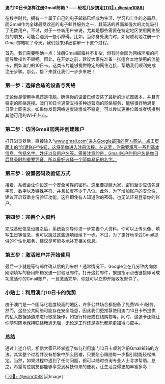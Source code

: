 **澳门10日卡怎样注册Gmail邮箱？——轻松几步搞定[[TG💪+ @esim1088](https://t.me/s/esim1088)]**

在数字时代，拥有一个属于自己的电子邮箱已经成为生活、学习和工作的必需品。而Gmail作为全球最受欢迎的电子邮件服务之一，其简洁的界面和强大的功能吸引了无数用户。不过，对于一些新用户来说，尤其是那些需要在特定地区使用网络服务的朋友，可能会遇到一些小障碍。比如，当你身处澳门时，如何顺利地注册一个Gmail邮箱呢？今天，我们就来详细讲解一下这个过程。

首先，我们需要明确一点：注册Gmail邮箱并不复杂，但有时会因为网络环境的问题导致操作不顺畅。因此，在开始之前，建议大家先准备一张适合本地使用的流量卡，例如澳门的10日卡。这类卡片能够提供稳定的网络连接，帮助我们顺利完成注册步骤。那么，接下来就让我们一步步来吧！

### 第一步：选择合适的设备与网络

无论你是使用手机还是电脑，确保你的设备已经安装了最新的浏览器版本，并且有稳定的网络连接。澳门10日卡通常支持多种运营商的网络服务，能够很好地满足日常上网需求。如果你发现网络速度较慢或不稳定，可以尝试更换位置或者切换到其他可用的Wi-Fi热点。

### 第二步：访问Gmail官网并创建账户

打开浏览器后，直接输入“www.gmail.com”进入Google邮箱的官方网站。点击页面上的“创建账户”按钮，这将带你进入注册流程。在这里，你需要填写一系列基本信息，包括名字、姓氏以及用户名等。需要注意的是，Gmail账户的用户名是你日后登录时的重要凭证，所以最好选择一个简单易记的名字。

### 第三步：设置密码及验证方式

接着，系统会让你设定一个安全可靠的密码。这里要提醒大家，密码至少应该包含字母、数字以及特殊字符，并且长度不少于八位。此外，为了增加账户的安全性，建议开启双重身份验证功能。这样即使有人知道你的密码，也无法轻易登录你的账户。

### 第四步：完善个人资料

完成基础信息设置之后，系统会引导你进一步完善个人资料。你可以上传头像、填写生日等信息，也可以跳过这些选项继续下一步。不过，为了更好地享受Gmail提供的个性化服务，建议尽可能多地补充相关信息。

### 第五步：激活账户并开始使用

最后一步就是等待邮件确认信的到来啦！通常情况下，Google会在几分钟内向你刚刚填写的备用邮箱发送一封验证邮件。打开这封邮件，按照指示点击链接即可成功激活你的Gmail账户。一旦激活完毕，你就可以立即开始收发邮件了。

### 小贴士：利用澳门10日卡的优势

由于澳门是一个国际化程度较高的地区，许多公共场合都配备了免费Wi-Fi服务。然而，这些公共网络可能存在安全隐患，因此我们更推荐使用澳门10日卡所提供的私人数据通道来进行敏感操作，如银行转账或在线购物等。同时，这张卡还能让你随时随地保持联络畅通无阻，无论是工作还是娱乐都能更加得心应手。

### 总结

通过上述介绍，相信大家已经掌握了如何利用澳门10日卡顺利注册Gmail邮箱的方法。其实整个过程并没有想象中那么困难，只要耐心跟随每一步指引就能轻松搞定。当然，如果过程中遇到了任何问题，都可以随时咨询专业人士寻求帮助。总之，希望每位朋友都能够享受到科技带来的便利，让生活变得更加丰富多彩！

[[TG💪+ @esim1088](https://t.me/s/esim1088) ![Image](https://i.postimg.cc/4NQfJmqS/Snipaste-2025-05-13-00-14-12.png)]